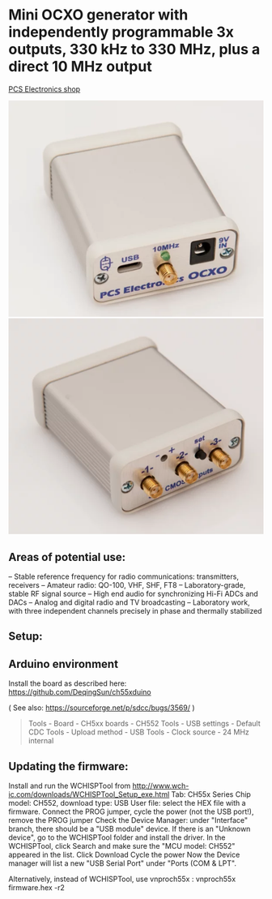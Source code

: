 # Mini OCXO generator with independently programmable 3x outputs, 330 kHz to 330 MHz, plus a direct 10 MHz output

[PCS Electronics shop](https://www.pcs-electronics.com/shop/rigexpert-products/other-reu-rigexpert-products/ocxo-3-channel-signal-generator-330khz-to-330mhz-2/)

![Image](/IMAGES/miniocxo-front.png)
![Image](/IMAGES/miniocxo-rear.png)

## Areas of potential use:
– Stable reference frequency for radio communications: transmitters, receivers
– Amateur radio: QO-100, VHF, SHF, FT8
– Laboratory-grade, stable RF signal source
– High end audio for synchronizing Hi-Fi ADCs and DACs
– Analog and digital radio and TV broadcasting
– Laboratory work, with three independent channels precisely in phase and thermally stabilized

## Setup:

## Arduino environment

Install the board as described here: https://github.com/DeqingSun/ch55xduino

( See also: https://sourceforge.net/p/sdcc/bugs/3569/ )

>Tools - Board - CH5xx boards - CH552
>Tools - USB settings - Default CDC
>Tools - Upload method - USB
>Tools - Clock source - 24 MHz internal

## Updating the firmware:

Install and run the WCHISPTool from http://www.wch-ic.com/downloads/WCHISPTool_Setup_exe.html
Tab: CH55x Series
Chip model: CH552, download type: USB
User file: select the HEX file with a firmware.
Connect the PROG jumper, cycle the power (not the USB port!), remove the PROG jumper
Check the Device Manager: under "Interface" branch, there should be a "USB module" device.
If there is an "Unknown device", go to the WCHISPTool folder and install the driver.
In the WCHISPTool, click Search and make sure the "MCU model: CH552" appeared in the list.
Click Download
Cycle the power
Now the Device manager will list a new "USB Serial Port" under "Ports (COM & LPT".

Alternatively, instead of WCHISPTool, use vnproch55x :
vnproch55x firmware.hex -r2

